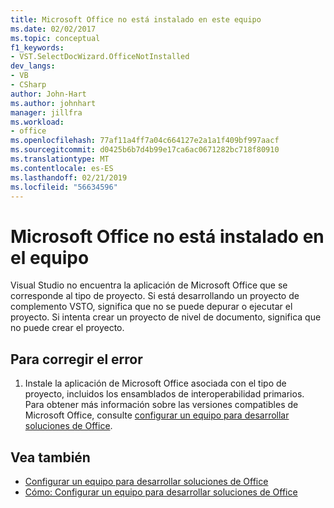 ```yaml
---
title: Microsoft Office no está instalado en este equipo
ms.date: 02/02/2017
ms.topic: conceptual
f1_keywords:
- VST.SelectDocWizard.OfficeNotInstalled
dev_langs:
- VB
- CSharp
author: John-Hart
ms.author: johnhart
manager: jillfra
ms.workload:
- office
ms.openlocfilehash: 77af11a4ff7a04c664127e2a1a1f409bf997aacf
ms.sourcegitcommit: d0425b6b7d4b99e17ca6ac0671282bc718f80910
ms.translationtype: MT
ms.contentlocale: es-ES
ms.lasthandoff: 02/21/2019
ms.locfileid: "56634596"
---
```

# <a name="microsoft-office-is-not-installed-on-the-computer"></a>Microsoft Office no está instalado en el equipo
  Visual Studio no encuentra la aplicación de Microsoft Office que se corresponde al tipo de proyecto. Si está desarrollando un proyecto de complemento VSTO, significa que no se puede depurar o ejecutar el proyecto. Si intenta crear un proyecto de nivel de documento, significa que no puede crear el proyecto.

## <a name="to-correct-the-error"></a>Para corregir el error

1.  Instale la aplicación de Microsoft Office asociada con el tipo de proyecto, incluidos los ensamblados de interoperabilidad primarios. Para obtener más información sobre las versiones compatibles de Microsoft Office, consulte [configurar un equipo para desarrollar soluciones de Office](../vsto/configuring-a-computer-to-develop-office-solutions.md).

## <a name="see-also"></a>Vea también
- [Configurar un equipo para desarrollar soluciones de Office](../vsto/configuring-a-computer-to-develop-office-solutions.md)
- [Cómo: Configurar un equipo para desarrollar soluciones de Office](../vsto/how-to-configure-a-computer-to-develop-office-solutions.md)
